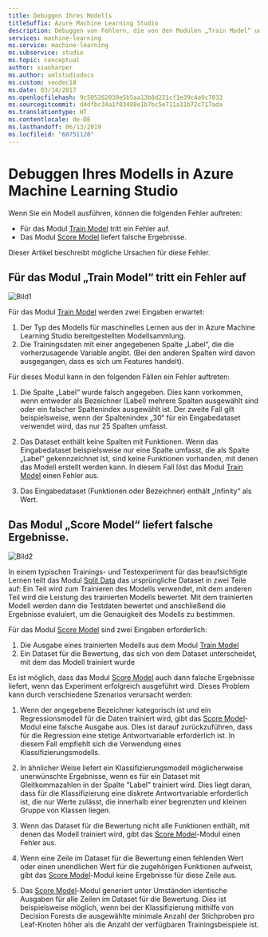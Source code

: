 ```yaml
---
title: Debuggen Ihres Modells
titleSuffix: Azure Machine Learning Studio
description: Debuggen von Fehlern, die von den Modulen „Train Model“ und „Score Model“ in Azure Machine Learning Studio generiert wurden.
services: machine-learning
ms.service: machine-learning
ms.subservice: studio
ms.topic: conceptual
author: xiaoharper
ms.author: amlstudiodocs
ms.custom: seodec18
ms.date: 03/14/2017
ms.openlocfilehash: 9c505262030e5b5aa13b8d221cf1e39c4a9c7833
ms.sourcegitcommit: d4dfbc34a1f03488e1b7bc5e711a11b72c717ada
ms.translationtype: HT
ms.contentlocale: de-DE
ms.lasthandoff: 06/13/2019
ms.locfileid: "60751120"
---
```

# <a name="debug-your-model-in-azure-machine-learning-studio"></a>Debuggen Ihres Modells in Azure Machine Learning Studio

Wenn Sie ein Modell ausführen, können die folgenden Fehler auftreten:

* Für das Modul [Train Model][train-model] tritt ein Fehler auf. 
* Das Modul [Score Model][score-model] liefert falsche Ergebnisse. 

Dieser Artikel beschreibt mögliche Ursachen für diese Fehler.


## <a name="train-model-module-produces-an-error"></a>Für das Modul „Train Model“ tritt ein Fehler auf

![Bild1](./media/debug-models/train_model-1.png)

Für das Modul [Train Model][train-model] werden zwei Eingaben erwartet:

1. Der Typ des Modells für maschinelles Lernen aus der in Azure Machine Learning Studio bereitgestellten Modellsammlung.
2. Die Trainingsdaten mit einer angegebenen Spalte „Label“, die die vorherzusagende Variable angibt. (Bei den anderen Spalten wird davon ausgegangen, dass es sich um Features handelt).

Für dieses Modul kann in den folgenden Fällen ein Fehler auftreten:

1. Die Spalte „Label“ wurde falsch angegeben. Dies kann vorkommen, wenn entweder als Bezeichner (Label) mehrere Spalten ausgewählt sind oder ein falscher Spaltenindex ausgewählt ist. Der zweite Fall gilt beispielsweise, wenn der Spaltenindex „30“ für ein Eingabedataset verwendet wird, das nur 25 Spalten umfasst.

2. Das Dataset enthält keine Spalten mit Funktionen. Wenn das Eingabedataset beispielsweise nur eine Spalte umfasst, die als Spalte „Label“ gekennzeichnet ist, sind keine Funktionen vorhanden, mit denen das Modell erstellt werden kann. In diesem Fall löst das Modul [Train Model][train-model] einen Fehler aus.

3. Das Eingabedataset (Funktionen oder Bezeichner) enthält „Infinity“ als Wert.

## <a name="score-model-module-produces-incorrect-results"></a>Das Modul „Score Model“ liefert falsche Ergebnisse.

![Bild2](./media/debug-models/train_test-2.png)

In einem typischen Trainings- und Testexperiment für das beaufsichtigte Lernen teilt das Modul [Split Data][split] das ursprüngliche Dataset in zwei Teile auf: Ein Teil wird zum Trainieren des Modells verwendet, mit dem anderen Teil wird die Leistung des trainierten Modells bewertet. Mit dem trainierten Modell werden dann die Testdaten bewertet und anschließend die Ergebnisse evaluiert, um die Genauigkeit des Modells zu bestimmen.

Für das Modul [Score Model][score-model] sind zwei Eingaben erforderlich:

1. Die Ausgabe eines trainierten Modells aus dem Modul [Train Model][train-model]
2. Ein Dataset für die Bewertung, das sich von dem Dataset unterscheidet, mit dem das Modell trainiert wurde

Es ist möglich, dass das Modul [Score Model][score-model] auch dann falsche Ergebnisse liefert, wenn das Experiment erfolgreich ausgeführt wird. Dieses Problem kann durch verschiedene Szenarios verursacht werden:

1. Wenn der angegebene Bezeichner kategorisch ist und ein Regressionsmodell für die Daten trainiert wird, gibt das [Score Model][score-model]-Modul eine falsche Ausgabe aus. Dies ist darauf zurückzuführen, dass für die Regression eine stetige Antwortvariable erforderlich ist. In diesem Fall empfiehlt sich die Verwendung eines Klassifizierungsmodells. 

2. In ähnlicher Weise liefert ein Klassifizierungsmodell möglicherweise unerwünschte Ergebnisse, wenn es für ein Dataset mit Gleitkommazahlen in der Spalte "Label" trainiert wird. Dies liegt daran, dass für die Klassifizierung eine diskrete Antwortvariable erforderlich ist, die nur Werte zulässt, die innerhalb einer begrenzten und kleinen Gruppe von Klassen liegen.

3. Wenn das Dataset für die Bewertung nicht alle Funktionen enthält, mit denen das Modell trainiert wird, gibt das [Score Model][score-model]-Modul einen Fehler aus.

4. Wenn eine Zeile im Dataset für die Bewertung einen fehlenden Wert oder einen unendlichen Wert für die zugehörigen Funktionen aufweist, gibt das [Score Model][score-model]-Modul keine Ergebnisse für diese Zeile aus.

5. Das [Score Model][score-model]-Modul generiert unter Umständen identische Ausgaben für alle Zeilen im Dataset für die Bewertung. Dies ist beispielsweise möglich, wenn bei der Klassifizierung mithilfe von Decision Forests die ausgewählte minimale Anzahl der Stichproben pro Leaf-Knoten höher als die Anzahl der verfügbaren Trainingsbeispiele ist.

<!-- Module References -->
[score-model]: https://msdn.microsoft.com/library/azure/401b4f92-e724-4d5a-be81-d5b0ff9bdb33/
[split]: https://msdn.microsoft.com/library/azure/70530644-c97a-4ab6-85f7-88bf30a8be5f/
[train-model]: https://msdn.microsoft.com/library/azure/5cc7053e-aa30-450d-96c0-dae4be720977/

